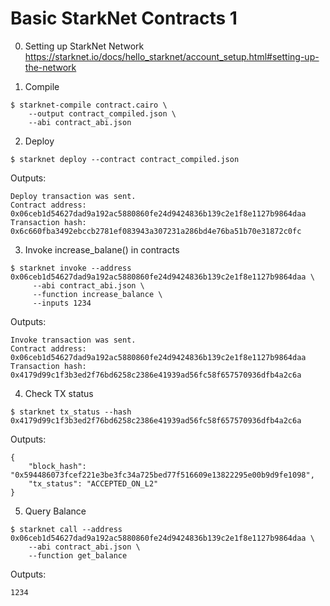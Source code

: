 # Basic StarkNet Contracts 1

0. Setting up StarkNet Network
https://starknet.io/docs/hello_starknet/account_setup.html#setting-up-the-network

1. Compile
```
$ starknet-compile contract.cairo \
    --output contract_compiled.json \
    --abi contract_abi.json
```

2. Deploy
```
$ starknet deploy --contract contract_compiled.json
```
Outputs:
```
Deploy transaction was sent.
Contract address: 0x06ceb1d54627dad9a192ac5880860fe24d9424836b139c2e1f8e1127b9864daa
Transaction hash: 0x6c660fba3492ebccb2781ef083943a307231a286bd4e76ba51b70e31872c0fc
```

3. Invoke increase_balane() in contracts
```
$ starknet invoke --address 0x06ceb1d54627dad9a192ac5880860fe24d9424836b139c2e1f8e1127b9864daa \
     --abi contract_abi.json \
     --function increase_balance \
     --inputs 1234
``` 
Outputs:
```
Invoke transaction was sent.
Contract address: 0x06ceb1d54627dad9a192ac5880860fe24d9424836b139c2e1f8e1127b9864daa
Transaction hash: 0x4179d99c1f3b3ed2f76bd6258c2386e41939ad56fc58f657570936dfb4a2c6a
```

4. Check TX status
```
$ starknet tx_status --hash 0x4179d99c1f3b3ed2f76bd6258c2386e41939ad56fc58f657570936dfb4a2c6a
```
Outputs:
```
{
    "block_hash": "0x594486073fcef221e3be3fc34a725bed77f516609e13822295e00b9d9fe1098",
    "tx_status": "ACCEPTED_ON_L2"
}
```

5. Query Balance
```
$ starknet call --address 0x06ceb1d54627dad9a192ac5880860fe24d9424836b139c2e1f8e1127b9864daa \
    --abi contract_abi.json \
    --function get_balance
```
Outputs:
```
1234
```
